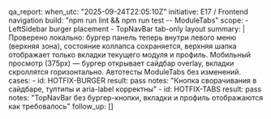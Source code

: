 qa_report:
  when_utc: "2025-09-24T22:05:10Z"
  initiative: E17 / Frontend navigation
  build: "npm run lint && npm run test -- ModuleTabs"
  scope:
    - LeftSidebar burger placement
    - TopNavBar tab-only layout
  summary: |
    Проверено локально: бургер панель теперь внутри левого меню (верхняя зона), состояние коллапса сохраняется,
    верхняя шапка отображает только вкладки текущего модуля и профиль. Мобильный просмотр (375px) — бургер открывает
    сайдбар overlay, вкладки скроллятся горизонтально. Автотесты ModuleTabs без изменений.
  cases:
    - id: HOTFIX-BURGER
      result: pass
      notes: "Кнопка сворачивания в сайдбаре, тултипы и aria-label корректны"
    - id: HOTFIX-TABS
      result: pass
      notes: "TopNavBar без бургер-кнопки, вкладки и профиль отображаются как требовалось"
  follow_up: []
